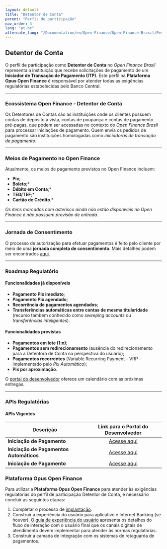 ```yaml
---
layout: default
title: "Detentor de Conta"
parent: "Perfis de participação"
nav_order: 3
lang: "pt-br"
alternate_lang: "/Documentation/en/Open-Finance/Open-Finance-Brasil/PerfisOFB/OFB-Detentor/"
---
```


## Detentor de Conta

O perfil de participação como **Detentor de Conta** no *Open Finance Brasil* representa a instituição que recebe solicitações de pagamento de um **Iniciador de Transação de Pagamento (ITP)**. Este perfil na **Plataforma Opus Open Finance** é responsável por atender todas as exigências regulatórias estabelecidas pelo Banco Central.

---

### Ecossistema Open Finance - Detentor de Conta

Os Detentores de Contas são as instituições onde os clientes possuem contas de depósito à vista, contas de poupança e contas de pagamento pré-pagas, que podem ser acessadas no contexto do *Open Finance Brasil* para processar iniciações de pagamento. Quem envia os pedidos de pagamento são instituições homologadas como *iniciadoras de transação de pagamento*.

---

### Meios de Pagamento no Open Finance

Atualmente, os meios de pagamento previstos no Open Finance incluem:

- **Pix**;
- **Boleto**;*
- **Débito em Conta**;*
- **TED/TEF**;*
- **Cartão de Crédito**.*

*Os itens marcados com asterisco ainda não estão disponíveis no Open Finance e não possuem previsão de entrada.*

---

### Jornada de Consentimento

O processo de autorização para efetuar pagamentos é feito pelo cliente por meio de uma **jornada completa de consentimento**. Mais detalhes podem ser encontrados [aqui](../JornadaConsentimento/OFB-JornadaConsentimento.html).

---

### Roadmap Regulatório

#### Funcionalidades já disponíveis

- **Pagamento Pix imediato**;
- **Pagamento Pix agendado**;
- **Recorrência de pagamentos agendados**;
- **Transferências automáticas entre contas de mesma titularidade** (recurso também conhecido como *sweeping accounts* ou *transferências inteligentes*).

#### Funcionalidades previstas

- **Pagamentos em lote (1:n)**;
- **Pagamentos sem redirecionamento** (ausência do redirecionamento para a Detentora de Conta na perspectiva do usuário);
- **Pagamentos recorrentes** (Variable Recurring Payment - VRP - implementado pelo *Pix Automático*);
- **Pix por aproximação**.

O [portal do desenvolvedor](https://openfinancebrasil.atlassian.net/wiki/spaces/DraftOF/calendars) oferece um calendário com as próximas entregas.

---

### APIs Regulatórias

#### APIs Vigentes

|**Descrição**                     | **Link para o Portal do Desenvolvedor**                           |
|----------------------------------|:-------------------------------------------------------------------:|
|**Iniciação de Pagamento**        |[Acesse aqui](https://openfinancebrasil.atlassian.net/wiki/spaces/OF/pages/17375943/SV+API+-+Pagamentos) |
|**Iniciação de Pagamentos Automáticos**        |[Acesse aqui](https://openfinancebrasil.atlassian.net/wiki/spaces/OF/pages/198410569/SV+API+-+Pagamentos+Autom+ticos) |
|**Iniciação de Pagamento**        |[Acesse aqui](https://openfinancebrasil.atlassian.net/wiki/spaces/OF/pages/141557761/SV+API+-+Pagamentos+sem+Redirecionamento) |

### Plataforma Opus Open Finance

Para utilizar a **Plataforma Opus Open Finance** para atender às exigências regulatórias do perfil de participação Detentor de Conta, é necessário concluir as seguintes etapas:

1. Completar o processo de [implantação](../../Plataforma-OpusOpenFinance/Implantação/OOF-Implantação.html).
2. Construir a experiência do usuário para aplicativo e Internet Banking (se houver). [O guia de experiência do usuário](https://openfinancebrasil.atlassian.net/wiki/spaces/OF/pages/17378535/Guia+de+Experi+ncia+do+Usu+rio) apresenta os detalhes do fluxo de interação com  o usuário final que os canais digitais de atendimento devem implementar para atender às normas regulatórias.
3. Construir a camada de integração com os sistemas de retaguarda de pagamentos.
